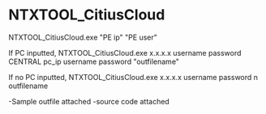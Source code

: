 # NTXTOOL_CitiusCloud
NTXTOOL_CitiusCloud.exe "PE ip" "PE user" <PE pass> <CENTRAL for PC or n> <PC IP> <PC user> <PC pass> <outfile with fullpath>

If PC inputted,
NTXTOOL_CitiusCloud.exe x.x.x.x username password CENTRAL pc_ip username password "outfilename"

If no PC inputted,
NTXTOOL_CitiusCloud.exe x.x.x.x username password n  outfilename

-Sample outfile attached
-source code attached
